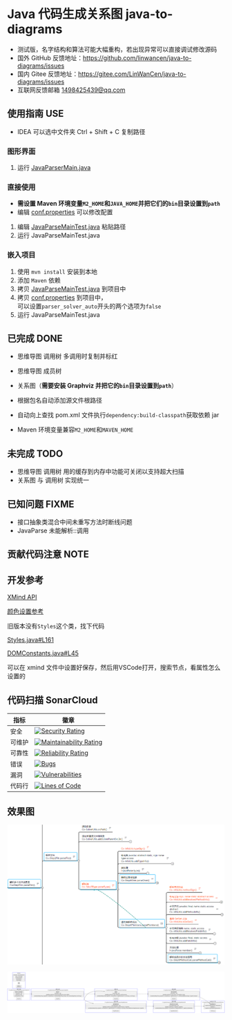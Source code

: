 # Java 代码生成关系图 java-to-diagrams

- 测试版，名字结构和算法可能大幅重构，若出现异常可以直接调试修改源码
- 国外 GitHub 反馈地址：https://github.com/linwancen/java-to-diagrams/issues
- 国内 Gitee  反馈地址：https://gitee.com/LinWanCen/java-to-diagrams/issues
- 互联网反馈邮箱 1498425439@qq.com


## 使用指南 USE
- IDEA 可以选中文件夹 Ctrl + Shift + C 复制路径

### 图形界面
1. 运行 [JavaParserMain.java](src/main/java/io/github/linwancen/diagrams/JavaParserMain.java)

### 直接使用
- **需设置 Maven 环境变量`M2_HOME`和`JAVA_HOME`并把它们的`bin`目录设置到`path`**
- 编辑 [conf.properties](src/main/resources/conf.properties) 可以修改配置
1. 编辑 [JavaParseMainTest.java](src/test/java/io/github/linwancen/diagrams/java/parser/JavaParseMainTest.java) 粘贴路径
2. 运行 JavaParseMainTest.java

### 嵌入项目
1. 使用 `mvn install` 安装到本地
2. 添加 `Maven` 依赖
3. 拷贝 [JavaParseMainTest.java](src/test/java/io/github/linwancen/diagrams/java/parser/JavaParseMainTest.java) 到项目中
4. 拷贝 [conf.properties](src/main/resources/conf.properties) 到项目中，\
   可以设置`parser_solver_auto`开头的两个选项为`false`
5. 运行 JavaParseMainTest.java


## 已完成 DONE
- 思维导图 调用树 多调用时复制并标红
- 思维导图 成员树
- 关系图（**需要安装 Graphviz 并把它的`bin`目录设置到`path`**）

- 根据包名自动添加源文件根路径
- 自动向上查找 pom.xml 文件执行`dependency:build-classpath`获取依赖 jar
- Maven 环境变量兼容`M2_HOME`和`MAVEN_HOME`


## 未完成 TODO
- 思维导图 调用树 用的缓存到内存中功能可关闭以支持超大扫描
- 关系图 与 调用树 实现统一


## 已知问题 FIXME
- 接口抽象类混合中间未重写方法时断线问题
- JavaParse 未能解析::调用


## 贡献代码注意 NOTE


## 开发参考

[XMind API](https://github.com/xmindltd/xmind/wiki/UsingXmindAPI)

[颜色设置参考](https://github.com/xmindltd/xmind/wiki/UsingXmindAPI#setting-the-style-or-making-topics-look-pretty)

旧版本没有`Styles`这个类，找下代码

[Styles.java#L161](https://github.com/xmindltd/xmind/blob/master/bundles/org.xmind.ui.mindmap/src/org/xmind/ui/style/Styles.java#L161)

[DOMConstants.java#L45](https://github.com/xmindltd/xmind/blob/master/bundles/org.xmind.core/src/org/xmind/core/internal/dom/DOMConstants.java#L45)

可以在 xmind 文件中设置好保存，然后用VSCode打开，搜索节点，看属性怎么设置的


## 代码扫描 SonarCloud

指标  | 徽章
---   | ---
安全  | [![Security Rating](https://sonarcloud.io/api/project_badges/measure?project=LinWanCen_java-to-diagrams&metric=security_rating)](https://sonarcloud.io/dashboard?id=LinWanCen_java-to-diagrams)
可维护| [![Maintainability Rating](https://sonarcloud.io/api/project_badges/measure?project=LinWanCen_java-to-diagrams&metric=sqale_rating)](https://sonarcloud.io/dashboard?id=LinWanCen_java-to-diagrams)
可靠性| [![Reliability Rating](https://sonarcloud.io/api/project_badges/measure?project=LinWanCen_java-to-diagrams&metric=reliability_rating)](https://sonarcloud.io/dashboard?id=LinWanCen_java-to-diagrams)
错误  | [![Bugs](https://sonarcloud.io/api/project_badges/measure?project=LinWanCen_java-to-diagrams&metric=bugs)](https://sonarcloud.io/dashboard?id=LinWanCen_java-to-diagrams)
漏洞  | [![Vulnerabilities](https://sonarcloud.io/api/project_badges/measure?project=LinWanCen_java-to-diagrams&metric=vulnerabilities)](https://sonarcloud.io/dashboard?id=LinWanCen_java-to-diagrams)
代码行| [![Lines of Code](https://sonarcloud.io/api/project_badges/measure?project=LinWanCen_java-to-diagrams&metric=ncloc)](https://sonarcloud.io/dashboard?id=LinWanCen_java-to-diagrams)


## 效果图

![xmind-demo.png](xmind-demo.png)

![graphviz-dot-demo.svg](graphviz-dot-demo.svg)